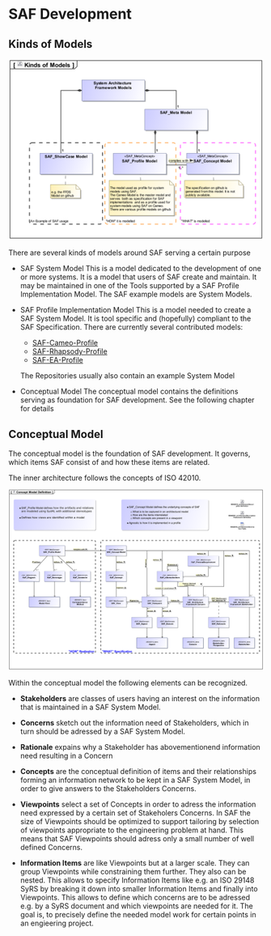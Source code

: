 # SAF Development

## Kinds of Models

![Bild](../diagrams/Kinds-of-Models.svg)

There are several kinds of models around SAF serving a certain purpose

* SAF System Model
  This is a model dedicated to the development of one or more systems. It is a model that users of SAF create and maintain. It may be maintained in one of the Tools supported by a SAF Profile Implementation Model. The SAF example models are System Models.
* SAF Profile Implementation Model
  This is a model needed to create a SAF System Model. It is tool specific and (hopefully) compliant to the SAF Specification. There are currently several contributed models:

  * [SAF-Cameo-Profile](https://github.com/GfSE/SAF-Cameo-Profile)
  * [SAF-Rhapsody-Profile](https://github.com/GfSE/SAF-Rhapsody-Profile)
  * [SAF-EA-Profile](https://github.com/GfSE/SAF-EA-Profile)

  The Repositories usually also contain an example System Model
* Conceptual Model
  The conceptual model contains the definitions serving as foundation for SAF development. See the following chapter for details

## Conceptual Model

The conceptual model is the foundation of SAF development.
It governs, which items SAF consist of and how these items are related.

The inner architecture follows the concepts of ISO 42010.

![Bild](../diagrams/Concept-Model-Definition.svg)

Within the conceptual model the following elements can be recognized.

* **Stakeholders** are classes of users having an interest on the information that is maintained in a SAF System Model.
* **Concerns** sketch out the information need of Stakeholders, which in turn should be adressed by a SAF System Model.
* **Rationale** expains why a Stakeholder has abovementionend information need resulting in a Concern
* **Concepts** are the conceptual definition of items and their relationships forming an information network to be kept in a SAF System Model, in order to give answers to the Stakeholders Concerns.
* **Viewpoints** select a set of Concepts in order to adress the information need expressed by a certain set of Stakeholers Concerns.
  In SAF the size of Viewpoints should be optimized to support tailoring by selection of viewpoints appropriate to the engineering problem at hand. This  means that SAF Viewpoints should adress only a small number of well defined Concerns.
  
* **Information Items** are like Viewpoints but at a larger scale. They can group Viewpoints while constraining them further. They also can be nested.
  This allows to specify Information Items like e.g. an ISO 29148 SyRS by breaking it down into smaller Information Items and finally into Viewpoints.
  This allows to define which concerns are to be adressed e.g. by a SyRS document and which viewpoints are needed for it.
  The goal is, to precisely define the needed model work for certain points in an engieering project.
